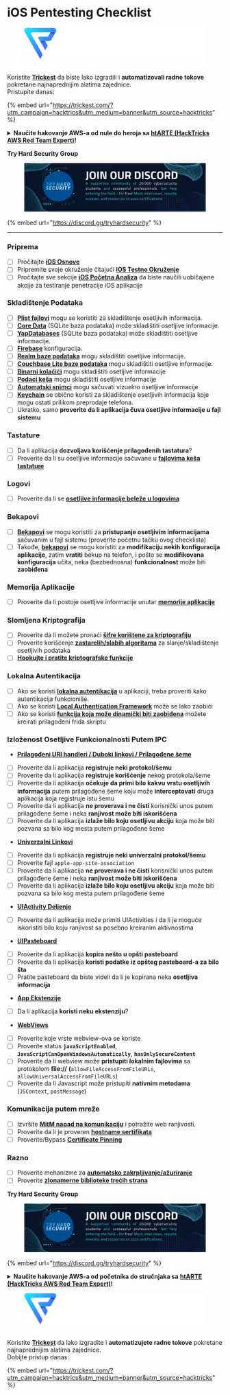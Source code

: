 # iOS Pentesting Checklist

<figure><img src="../.gitbook/assets/image (3) (1) (1) (1) (1) (1).png" alt=""><figcaption></figcaption></figure>

\
Koristite [**Trickest**](https://trickest.com/?utm\_campaign=hacktrics\&utm\_medium=banner\&utm\_source=hacktricks) da biste lako izgradili i **automatizovali radne tokove** pokretane najnaprednijim alatima zajednice.\
Pristupite danas:

{% embed url="https://trickest.com/?utm_campaign=hacktrics&utm_medium=banner&utm_source=hacktricks" %}

<details>

<summary><strong>Naučite hakovanje AWS-a od nule do heroja sa</strong> <a href="https://training.hacktricks.xyz/courses/arte"><strong>htARTE (HackTricks AWS Red Team Expert)</strong></a><strong>!</strong></summary>

Drugi načini podrške HackTricks-u:

* Ako želite da vidite svoju **kompaniju reklamiranu na HackTricks-u** ili da **preuzmete HackTricks u PDF formatu** Proverite [**PLANOVE ZA PRETPLATU**](https://github.com/sponsors/carlospolop)!
* Nabavite [**zvanični PEASS & HackTricks swag**](https://peass.creator-spring.com)
* Otkrijte [**The PEASS Family**](https://opensea.io/collection/the-peass-family), našu kolekciju ekskluzivnih [**NFT-ova**](https://opensea.io/collection/the-peass-family)
* **Pridružite se** 💬 [**Discord grupi**](https://discord.gg/hRep4RUj7f) ili [**telegram grupi**](https://t.me/peass) ili nas **pratite** na **Twitteru** 🐦 [**@carlospolopm**](https://twitter.com/hacktricks\_live)**.**
* **Podelite svoje hakovanje trikove slanjem PR-ova na** [**HackTricks**](https://github.com/carlospolop/hacktricks) i [**HackTricks Cloud**](https://github.com/carlospolop/hacktricks-cloud) github repozitorijume.

</details>

**Try Hard Security Group**

<figure><img src="../.gitbook/assets/telegram-cloud-document-1-5159108904864449420.jpg" alt=""><figcaption></figcaption></figure>

{% embed url="https://discord.gg/tryhardsecurity" %}

***

### Priprema

* [ ] Pročitajte [**iOS Osnove**](ios-pentesting/ios-basics.md)
* [ ] Pripremite svoje okruženje čitajući [**iOS Testno Okruženje**](ios-pentesting/ios-testing-environment.md)
* [ ] Pročitajte sve sekcije [**iOS Početna Analiza**](ios-pentesting/#initial-analysis) da biste naučili uobičajene akcije za testiranje penetracije iOS aplikacije

### Skladištenje Podataka

* [ ] [**Plist fajlovi**](ios-pentesting/#plist) mogu se koristiti za skladištenje osetljivih informacija.
* [ ] [**Core Data**](ios-pentesting/#core-data) (SQLite baza podataka) može skladištiti osetljive informacije.
* [ ] [**YapDatabases**](ios-pentesting/#yapdatabase) (SQLite baza podataka) može skladištiti osetljive informacije.
* [ ] [**Firebase**](ios-pentesting/#firebase-real-time-databases) konfiguracija.
* [ ] [**Realm baze podataka**](ios-pentesting/#realm-databases) mogu skladištiti osetljive informacije.
* [ ] [**Couchbase Lite baze podataka**](ios-pentesting/#couchbase-lite-databases) mogu skladištiti osetljive informacije.
* [ ] [**Binarni kolačići**](ios-pentesting/#cookies) mogu skladištiti osetljive informacije
* [ ] [**Podaci keša**](ios-pentesting/#cache) mogu skladištiti osetljive informacije
* [ ] [**Automatski snimci**](ios-pentesting/#snapshots) mogu sačuvati vizuelno osetljive informacije
* [ ] [**Keychain**](ios-pentesting/#keychain) se obično koristi za skladištenje osetljivih informacija koje mogu ostati prilikom preprodaje telefona.
* [ ] Ukratko, samo **proverite da li aplikacija čuva osetljive informacije u fajl sistemu**

### Tastature

* [ ] Da li aplikacija **dozvoljava korišćenje prilagođenih tastatura**?
* [ ] Proverite da li su osetljive informacije sačuvane u [**fajlovima keša tastature**](ios-pentesting/#custom-keyboards-keyboard-cache)

### **Logovi**

* [ ] Proverite da li se [**osetljive informacije beleže u logovima**](ios-pentesting/#logs)

### Bekapovi

* [ ] [**Bekapovi**](ios-pentesting/#backups) se mogu koristiti za **pristupanje osetljivim informacijama** sačuvanim u fajl sistemu (proverite početnu tačku ovog checklista)
* [ ] Takođe, [**bekapovi**](ios-pentesting/#backups) se mogu koristiti za **modifikaciju nekih konfiguracija aplikacije**, zatim **vratiti** bekup na telefon, i pošto se **modifikovana konfiguracija** učita, neka (bezbednosna) **funkcionalnost** može biti **zaobiđena**

### **Memorija Aplikacije**

* [ ] Proverite da li postoje osetljive informacije unutar [**memorije aplikacije**](ios-pentesting/#testing-memory-for-sensitive-data)

### **Slomljena Kriptografija**

* [ ] Proverite da li možete pronaći [**šifre korištene za kriptografiju**](ios-pentesting/#broken-cryptography)
* [ ] Proverite korišćenje [**zastarelih/slabih algoritama**](ios-pentesting/#broken-cryptography) za slanje/skladištenje osetljivih podataka
* [ ] [**Hookujte i pratite kriptografske funkcije**](ios-pentesting/#broken-cryptography)

### **Lokalna Autentikacija**

* [ ] Ako se koristi [**lokalna autentikacija**](ios-pentesting/#local-authentication) u aplikaciji, treba proveriti kako autentikacija funkcioniše.
* [ ] Ako se koristi [**Local Authentication Framework**](ios-pentesting/#local-authentication-framework) može se lako zaobići
* [ ] Ako se koristi [**funkcija koja može dinamički biti zaobiđena**](ios-pentesting/#local-authentication-using-keychain) možete kreirati prilagođeni frida skriptu

### Izloženost Osetljive Funkcionalnosti Putem IPC

* [**Prilagođeni URI handleri / Duboki linkovi / Prilagođene šeme**](ios-pentesting/#custom-uri-handlers-deeplinks-custom-schemes)
* [ ] Proverite da li aplikacija **registruje neki protokol/šemu**
* [ ] Proverite da li aplikacija **registruje korišćenje** nekog protokola/šeme
* [ ] Proverite da li aplikacija **očekuje da primi bilo kakvu vrstu osetljivih informacija** putem prilagođene šeme koju može **interceptovati** druga aplikacija koja registruje istu šemu
* [ ] Proverite da li aplikacija **ne proverava i ne čisti** korisnički unos putem prilagođene šeme i neka **ranjivost može biti iskorišćena**
* [ ] Proverite da li aplikacija **izlaže bilo koju osetljivu akciju** koja može biti pozvana sa bilo kog mesta putem prilagođene šeme
* [**Univerzalni Linkovi**](ios-pentesting/#universal-links)
* [ ] Proverite da li aplikacija **registruje neki univerzalni protokol/šemu**
* [ ] Proverite fajl `apple-app-site-association`
* [ ] Proverite da li aplikacija **ne proverava i ne čisti** korisnički unos putem prilagođene šeme i neka **ranjivost može biti iskorišćena**
* [ ] Proverite da li aplikacija **izlaže bilo koju osetljivu akciju** koja može biti pozvana sa bilo kog mesta putem prilagođene šeme
* [**UIActivity Deljenje**](ios-pentesting/ios-uiactivity-sharing.md)
* [ ] Proverite da li aplikacija može primiti UIActivities i da li je moguće iskoristiti bilo koju ranjivost sa posebno kreiranim aktivnostima
* [**UIPasteboard**](ios-pentesting/ios-uipasteboard.md)
* [ ] Proverite da li aplikacija **kopira nešto u opšti pasteboard**
* [ ] Proverite da li aplikacija **koristi podatke iz opšteg pasteboard-a za bilo šta**
* [ ] Pratite pasteboard da biste videli da li je kopirana neka **osetljiva informacija**
* [**App Ekstenzije**](ios-pentesting/ios-app-extensions.md)
* [ ] Da li aplikacija **koristi neku ekstenziju**?
* [**WebViews**](ios-pentesting/ios-webviews.md)
* [ ] Proverite koje vrste webview-ova se koriste
* [ ] Proverite status **`javaScriptEnabled`**, **`JavaScriptCanOpenWindowsAutomatically`**, **`hasOnlySecureContent`**
* [ ] Proverite da li webview može **pristupiti lokalnim fajlovima** sa protokolom **file://** **(**`allowFileAccessFromFileURLs`, `allowUniversalAccessFromFileURLs`)
* [ ] Proverite da li Javascript može pristupiti **nativnim metodama** (`JSContext`, `postMessage`)
### Komunikacija putem mreže

* [ ] Izvršite [**MitM napad na komunikaciju**](ios-pentesting/#network-communication) i potražite web ranjivosti.
* [ ] Proverite da li je proveren [**hostname sertifikata**](ios-pentesting/#hostname-check)
* [ ] Proverite/Bypass [**Certificate Pinning**](ios-pentesting/#certificate-pinning)

### **Razno**

* [ ] Proverite mehanizme za [**automatsko zakrpljivanje/ažuriranje**](ios-pentesting/#hot-patching-enforced-updateing)
* [ ] Proverite [**zlonamerne biblioteke trećih strana**](ios-pentesting/#third-parties)

**Try Hard Security Group**

<figure><img src="../.gitbook/assets/telegram-cloud-document-1-5159108904864449420.jpg" alt=""><figcaption></figcaption></figure>

{% embed url="https://discord.gg/tryhardsecurity" %}

<details>

<summary><strong>Naučite hakovanje AWS-a od početnika do stručnjaka sa</strong> <a href="https://training.hacktricks.xyz/courses/arte"><strong>htARTE (HackTricks AWS Red Team Expert)</strong></a><strong>!</strong></summary>

Drugi načini podrške HackTricks-u:

* Ako želite da vidite **vašu kompaniju reklamiranu na HackTricks-u** ili **preuzmete HackTricks u PDF formatu** proverite [**PLANOVE ZA PRIJAVU**](https://github.com/sponsors/carlospolop)!
* Nabavite [**zvanični PEASS & HackTricks swag**](https://peass.creator-spring.com)
* Otkrijte [**The PEASS Family**](https://opensea.io/collection/the-peass-family), našu kolekciju ekskluzivnih [**NFT-ova**](https://opensea.io/collection/the-peass-family)
* **Pridružite se** 💬 [**Discord grupi**](https://discord.gg/hRep4RUj7f) ili [**telegram grupi**](https://t.me/peass) ili nas **pratite** na **Twitteru** 🐦 [**@carlospolopm**](https://twitter.com/hacktricks\_live)**.**
* **Podelite svoje hakovanje trikove slanjem PR-ova na** [**HackTricks**](https://github.com/carlospolop/hacktricks) i [**HackTricks Cloud**](https://github.com/carlospolop/hacktricks-cloud) github repozitorijume.

</details>

<figure><img src="../.gitbook/assets/image (3) (1) (1) (1) (1) (1).png" alt=""><figcaption></figcaption></figure>

\
Koristite [**Trickest**](https://trickest.com/?utm\_campaign=hacktrics\&utm\_medium=banner\&utm\_source=hacktricks) da lako izgradite i **automatizujete radne tokove** pokretane najnaprednijim alatima zajednice.\
Dobijte pristup danas:

{% embed url="https://trickest.com/?utm_campaign=hacktrics&utm_medium=banner&utm_source=hacktricks" %}
